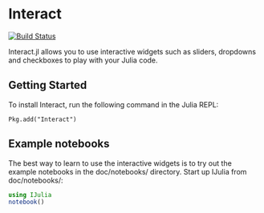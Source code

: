 # Interact

[![Build Status](https://travis-ci.org/JuliaGizmos/Interact.jl.svg?branch=master)](https://travis-ci.org/JuliaGizmos/Interact.jl)

Interact.jl allows you to use interactive widgets such as sliders, dropdowns and checkboxes to play with your Julia code.


## Getting Started

To install Interact, run the following command in the Julia REPL:
```{.julia execute="false"}
Pkg.add("Interact")
```

## Example notebooks

The best way to learn to use the interactive widgets is to try out the example notebooks in the doc/notebooks/ directory. Start up IJulia from doc/notebooks/:

```julia
using IJulia
notebook()
```
